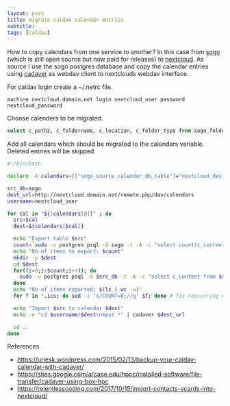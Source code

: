 ```yaml
---
layout: post
title: migrate caldav calender entries
subtitle: 
tags: [caldav]
---
```


How to copy calendars from one service to another? 
In this case from [sogo](https://sogo.nu/) (which is still open source but now paid for releases) to [nextcloud](https://nextcloud.com/).
As source I use the sogo postgres database and copy the calendar entries using [cadaver](http://webdav.org/cadaver/) as webdav client to nextclouds webdav interface.


For caldav login create a ~/.netrc file.
```
machine nextcloud.domain.net login nextcloud_user password nextcloud_password
```

Choose calenders to be migrated.
```sql
select c_path2, c_foldername, c_location, c_folder_type from sogo_folder_info order by c_folder_type, c_path2;
```


Add all calendars which should be migrated to the calendars variable. Deleted entries will be skipped.

```bash
#!/bin/bash

declare -A calendars=(["sogo_source_calendar_db_table"]="nextcloud_destination_calendar")

src_db=sogo
dest_url=http://nextcloud.domain.net/remote.php/dav/calendars
username=nextcloud_user

for cal in "${!calendars[@]}" ; do
  src=$cal
  dest=${calendars[$cal]}

  echo "Export table $src"
  count=`sudo -u postgres psql -d sogo -t -A -c "select count(c_content) from $src where c_deleted is null"`
  echo "No of items to export: $count"
  mkdir -p $dest
  cd $dest
  for((i=0;i<$count;i++)); do
    sudo -u postgres psql -d $src_db -t -A -c "select c_content from $src where c_deleted is null limit 1 offset $i" > $(cat /proc/sys/kernel/random/uuid)-imported.ics
  done
  echo "No of items exported: $(ls | wc -w)"
  for f in *.ics; do sed -i 's/COUNT=0;//g' $f; done # fix reocurring event parameter

  echo "Import $src to calendar $dest"
  echo -e "cd $username/$dest\nmput *" | cadaver $dest_url

  cd ..
done
```

References
* https://uriesk.wordpress.com/2015/02/13/backup-your-caldav-calendar-with-cadaver/
* https://sites.google.com/a/case.edu/hpcc/installed-software/file-transfer/cadaver-using-box-hpc
* https://relentlesscoding.com/2017/10/15/import-contacts-vcards-into-nextcloud/
